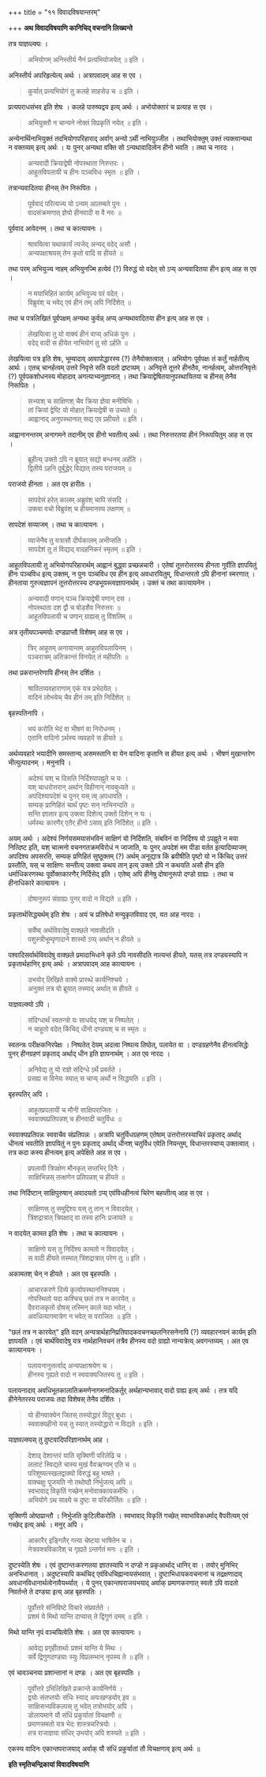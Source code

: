 +++
title = "११ विवादविषयान्तरम्"

+++
**अथ विवादविषयाणि कानिचिद् वचनानि लिख्यन्ते** 

तत्र याज्ञव्ल्क्यः ।

> अभियोगम् अनिस्तीर्य नैनं प्रत्यभियोजयेत् ॥ इति ।

अनिस्तीर्य अपरिहृत्येत्य् अर्थः । अत्रापवादम् आह स एव ।

> कुर्यात् प्रत्यभियोगं तु कलहे साहसेउ च ॥ इति ।

प्रत्यपराधसंभव इति शेषः । कलहे पारुष्यद्वय इत्य् अर्थः । अभोयोक्तारं च प्रत्याह स एव ।

> अभियुक्तौ न चान्यने नोक्तं विप्रकृतिं नयेत् ॥ इति ।

अन्येनार्थिनाभियुक्तं तदभियोगपरिहाराद् अर्वाग् अन्यो ऽर्थी नाभियुञ्जीत । तथाभियोक्तुम् उक्तं त्यक्त्वान्यथा न वक्तव्यम् इत्य् अर्थः । यः पुनर् अन्यथा वक्ति सो ऽन्यथावादित्वेन हीनो भवति । तथा च नारदः ।

> अन्यवादी क्रियाद्वेषी नोपस्थाता निरुत्तरः ।  
> आहूतविपलायी च हीनः पञ्चविधः स्मृतः ॥ इति ।

तत्रान्यवादितया हीनस् तेन निरूपितः ।

> पूर्ववादं परित्यज्य यो ऽन्यम् आलम्बते पुनः ।  
> वादसंक्रमणात् ज्ञेयो हीनवादी स वै नरः ॥

पूर्ववाद आवेदनम् । तथा च कात्यायनः ।

> श्रावयित्वा यथाकार्यं त्यजेद् अन्यद् वदेद् असौ ।  
> अन्यपक्षाश्रयस् तेन कृतो वादि स हीयते ॥

तथा परम् अभियुज्य नाहम् अभियुनज्मि हत्येवं (?) विरुद्धं यो वदेत् सो ऽप्य् अन्यवादितया हीन इत्य् आह स एव ।

> न मयाभिहितं कार्यम् अभियुज्य परं वदेत् ।  
> विब्रुवंश् च भवेद् एवं हीनं तम् अपि निर्दिशेत् ॥

तथा च पत्रलिखितं पूर्वपक्षम् अन्यथा कुर्वन्न् अप्य् अन्यथावादितया हीन इत्य् आह स एव ।

> लेखयित्वा तु यो वाक्यं हीनं वाप्य् अधिकं पुनः ।  
> वदेद् वादी स हीयेत नाभियोगं तु सो ऽर्हति ॥

लेखयित्वा पत्र इति शेषः, भूम्यादाव् आवापोद्धारस्य (?) तेनैवोक्तत्वात् । अभियोगः पूर्वपक्षः तं कर्तुं नार्हतीत्य् आर्थः । एतच् चानर्हत्वम् उत्तरे निवृत्ते सति वदतो द्रष्टव्यम् । अनिवृत्ते तूत्तरे हीनतैव, नानर्हत्वम्, ओत्तरनिवृत्तेः (?) पूर्वपकशोधनस्य मोहादाव् अगत्याभ्यनुज्ञानात् । तथा क्रियाद्वेषितयानुपस्थायितया च हीनस् तेनैव निरूपितः ।

> सभ्याश् च साक्षिणश् चैव क्रिया ज्ञेया मनीषिभिः ।  
> तां क्रियां द्वेष्टि यो मोहात् क्रियाद्वेषी स उच्यते ॥  
> आह्वानाद् अनुपस्थानात् सद्य एव प्रहीयते ॥ इति ।

आह्वानानन्तरम् अनागमने तदानीम् एव हीनो भवतीत्य् अर्थः । तथा निरुत्तरतया हीनं निरूपयितुम् आह स एव ।

> ब्रूहीत्य् उक्तो ऽपि न ब्रूयात् सद्यो बन्धनम् अर्हति ।  
> द्वितीये ऽहनि दुर्बुद्धेर् विद्यात् तस्य पराजयम् ॥

पराजयो हीनता । अत एव हारीतः ।

> सापदेसं हरेत् कालम् अब्रुवंश् चापि संसदि ।  
> उक्त्वा वचो विब्रुवंश् च हीयमानस्य लक्षणम् ॥

सापदेशं सव्याजम् । तथा च कात्यायनः ।

> व्याजेनैव तु यत्रासौ दीर्घकालम् अभीप्सति ।  
> सापदेशं तु तं विद्याद् वादहनिकरं स्मृतम् ॥ इति ।

आहूतविपलायी तु अभियोगपरिहारार्थम् आह्वानं बुद्ध्वा प्रच्छन्नचारी । एतेषां तूत्तरोत्तरस्य हीनता गुर्वीति ज्ञापयितुं हीनः पञ्चविध इत्य् उक्तम्, न पुनः पञ्चविध एव हीन इत्य् अवधारयितुम्, विधान्तरतो ऽपि हीनानां स्मरणात् । हीनताया गुरुत्वज्ञापनं तूत्तरोत्तरस्य दण्डभूयस्त्वज्ञापनार्थम् । उक्तं च तथा कात्यायनेन ।

> अन्यवादी पणान् पञ्च क्रियाद्वेषी पणान् दस ।  
> नोपस्थाता दश द्वौ च षोडशैव निरुत्तरः ॥  
> आहूतविपलायी च पणान् ग्राह्यस् तु विंशतिम् ॥

अत्र तृतीयपञ्चमयोः दण्डप्राप्तौ विशेषम् आह स एव ।

> त्रिर् आहूतम् अनायान्तम् आहूतविपलायिनम् ।  
> पञ्चरात्रम् अतिक्रान्तं विनयेत् तं महीपतिः ॥

तथा प्रकरान्तरेणापि हीनस् तेन दर्शितः ।

> श्रावितव्यवहाराणाम् एकं यत्र प्रभेदयेत् ।  
> वादिनं लोभयेच् चैव हीनं तम् इति निर्दिशेत् ॥

बृहस्पतिनापि ।

> भयं करोति भेदं वा भीषणं वा निरोधनम् ।  
> एतानि वादिनो ऽर्थस्य व्यवहारे स हीयते ॥

अर्थव्यवहारे भयादीनि समस्तान्य् असमस्तानि वा येन वादिना कृतानि स हीयत इत्य् अर्थः । भीषणं मुखान्तरेण भीत्युत्पादनम् । मनुनापि ।

> अदेश्यं यश् च दिसति निर्दिश्यापह्नुते च यः ।  
> यश् चाधरोत्तरान् अर्थान् विहीनान् नावबुध्यते ॥  
> अपदिश्यापदेशं च पुनर् यस् त्व् अपधावति ।  
> सम्यक् प्राणिहितं चार्थं पृष्टः सन् नाभिनन्दति ॥  
> सन्ति ज्ञातार इत्य् उक्त्वा दिशेत्य् उक्तो दिशेन् न यः ।  
> धर्मस्थः कारणैर् एतैर् हीनो ऽसाव् इति निर्दिशेत् ॥ इति ।

अयम् अर्थः । अदेश्यं निर्णयसमयासंभविनं साक्षिणं यो निर्दिशति, संबविनं वा निर्दिश्य यो ऽपह्नुते न मया नित्दिष्ट इति, यश् चात्मनो वचनगतक्रमविरोधं न जाजाति, यः पुनर् अपदेशं मम पीडा वर्तत इत्यादिव्याजम् अपदिश्य अपसरति, सम्यक् प्रणिहितं सुष्ठूक्तम् (?) अर्थम् अनूद्यात्र किं ब्रवीषीति पृष्टो यो न किंचिद् उत्तरं प्रस्तौति, यस् च साक्षिणः सन्तीत्य् उक्त्वा कथय तान् इत्य् उक्तो ऽपि न कथयति असौ हीन इति धर्माधिकरणस्थः पूर्वोक्तकारणैर् निर्दिसेद् इति । एतेष्व् अपि हीनेषु दोषानुरूपो दण्डो ग्राह्यः । तथा च हीनाधिकारे कात्यायनः ।

> दोषानुरूपं संग्राह्यः पुनर् वादो न विद्यते ॥ इति ।

प्रकृतार्थसिद्ध्यर्थम् इति शेषः । अयं च प्रतिषेधो मन्युकृतविवाद एव, यत आह नारदः ।

> सर्वेष्व् अर्थविवादेषु वाक्छले नावसीदति ।  
> पशुस्त्रीभूम्यृणादाने शास्यो ऽप्य् अर्थान् न हीयते ॥

पश्वादिसर्वार्थविवादेषु वाक्छले प्रमादाभिधाने कृते ऽपि नावसीदति नात्यन्तं हीयते, यतस् तत्र दण्ड्यस्यापि न प्रकृतार्थहानिर् इत्य् अर्थः । अत्रापवादम् आह कात्यायनः ।

> उभयोर् लिखिते वाक्ये प्रारब्धे कार्यनिश्चये ।  
> अनुक्तं तत्र यो ब्रूयात् तस्माद् अर्थात् स हीयते ॥

याज्ञवल्क्यो ऽपि ।

> संदिग्धार्थं स्वतन्त्रो यः साधयेद् यश् च निष्पतेत् ।  
> न चाहूतो वदेत् किंचिद् धीनो दण्ड्यश् च स स्मृतः ॥

स्वतन्त्रः परीक्षकनिरपेक्षः । निष्पतेत् देयम् अदत्वा निष्पत्य तिष्ठेत्, पलायेत वा । दण्डग्रहणेनैव हीनत्वसिद्धेः पुनर् हीनग्रहणं प्रकृताद् अर्थाद् धीन इति ज्ञापनार्थम् । अत एव नारदः ।

> अनिवेद्य तु यो राज्ञे संदिग्धे ऽर्थे प्रवर्तते ।  
> प्रसह्य स विनेयः स्यात् स चाप्य् अर्थो न सिद्ध्यति ॥ इति ।

बृहस्पतिर् अपि ।

> आहूतप्रपलायी च मौनी साक्षिपराजितः ।  
> स्ववाक्यप्रतिपन्नश् च हीनवादी चतुर्विधः ॥

स्ववाक्यप्रतिपन्नः स्ववाचैव संप्रतिपन्नः । अत्रापि चतुर्विधग्रहणम् एतेषाम् उत्तरोत्तरस्याचिरं प्रकृताद् अर्थाद् धीनत्वं भवतीति ज्ञापयितुं न पुनः प्रकृताद् अर्थाद् धीनश् चतुर्विध एवेति नियन्तुम्, विधान्तरस्याप्य् उक्तत्वात् । तत्र कदा कस्य हीनत्वम् इत्य् अपेक्षिते आह स एव ।

> प्रपलायी त्रिपक्षेण मौनकृत् सप्तभिर् दिनैः ।  
> साक्षिभिन्नस् तत्क्षणेन प्रतिपन्नश् च हीयते ॥

तथा निर्दिष्टान् साक्षिपुरुषान् अवादयतो ऽप्य् एवंविधहीनत्वं चिरेण बहव्तीत्य् आह स एव ।

> साक्षिणस् तु समुद्दिश्य यस् तु तान् न विवादयेत् ।  
> त्रिंशद्रात्रात् त्रिपक्षाद् वा तस्य हानिः प्रजायते ॥

न वादयेत् कामत इति शेषः । तथा च कात्यायनः ।

> साक्षिणो यस् तु निर्दिश्य कामतो न विवादयेत् ।  
> स वादी हीयते तस्मात् त्रिंशद्रात्रात् परेण तु ॥ इति ।

अकामतश् चेन् न हीयते । अत एव बृहस्पतिः ।

> आचारकरणे दिव्ये कृत्वोपस्थाननिश्चयम् ।  
> नोपस्थितो यदा कश्चिच् छलं तत्र न कारयेत्  ॥  
> दैवराजकृतो दोषस् तस्मिन् काले यदा भवेत् ।  
> अवधित्यागमात्रेण न भवेत् स पराजितः ॥ इति ।

"छलं तत्र न कारयेत्" इति वदन् अन्यत्रार्थहानिप्रतिपादकवचनच्छलनिरसनेनापि (?) व्यवहारनयनं कार्यम् इति ज्ञापयति । एवं चार्थविवादेषु यत्र नार्थहानिवचनं तत्रैव हीनस्य वदो ग्राह्यो नान्यत्रेत्य् अवगन्तव्यम् । अत एव कात्यानयनः ।

> पलायनानुत्तर्त्वाद् अन्यपक्षाश्रयेण च ।  
> हीनस्य गृह्यते वादो न स्ववाक्यजितस्य तु ॥ इति ।

पलायनादाव् अवधिभूतकालातिक्रमणेनागमनादिकर्तुर् अर्थहान्यभावाद् वादो ग्राह्य इत्य् अर्थः । तत्र यदि हीनेनेतरस्य पराजयः तदा विशेषस् तेनैव दर्शितः ।

> यो हीनवाक्येन जितस् तस्योद्धारं विदुर् बुधाः ।  
> स्ववाक्यहीनो यस् तु स्यात् तस्योद्धारो न विद्यते ॥ इति ।

याज्ञवल्क्यस् तु दुष्टवादिपरिज्ञानार्थम् आह ।

> देशाद् देशान्तरं याति सृक्विणी परिलेढि च ।  
> ललाटं स्विद्यते चास्य मुखं वैवऋण्यम् एति च ॥  
> परिशुष्यत्स्खलद्वाक्यो विरुद्धं बहु भाषते ।  
> वाक्चक्षुः पूजयति नो तथोष्ठौ निर्भुजत्य् अपि ॥  
> स्वभावाद् विकृतिं गच्छेन् मनोवाक्कायकर्मभिः ।  
> अभियोगे ऽथ साक्ष्ये च दुष्टः स परिकीर्तितः ॥ इति ।

सृक्विणी ओष्ठप्रान्तौ । निर्भुजति कुटिलीकरोति । स्वभावाद् विकृतिं गच्छेत् स्वाभाविकधर्माद् वैपरीत्यम् एवं गच्छेद् इत्य् अर्थः । मनुर् अपि ।

> आकारैर् इङ्गितैर् गत्या चेष्टया भाषितेन च ।  
> नेत्रवक्त्रविकारैश् च गृह्यते ऽन्तर्गतं मनः ॥ इति ।

दुष्टस्येति शेषः । एवं दुष्टान्तःकरणतया ज्ञातस्यापि न दण्डो न प्रकृआर्थाद् धानिर् वा । तयोर् मुनिभिर् अनभिधानात् । अदुष्टस्यापि कथंचिद् एवंविधचिह्नान्वयसंभवात् । दुष्टाभिधायकवचनानां च तद्रक्षणादाव् अवधानविधानार्थत्वेनावैयर्थ्यात् । ये पुनर् एकान्तपराजयभयाद् अर्वाक् प्रमाणकरणात्  स्वतो ऽपि वादतो निवर्तन्ते ते दण्ड्या इत्य् आह बृहस्पतिः ।

> पूर्वोत्तरे संनिविष्टे विचारे संप्रवर्तते ।  
> प्रशमं ये मिथो यान्ति दाप्यास् ते द्विगुणं दमम् ॥ इति ।

मिथो यान्ति नृपं वञ्चयित्वेति शेषः । अत एव कात्यायनः ।

> आवेद्य प्रगृहीतार्थाः प्रशमं यान्ति ये मिथः ।  
> सर्वे द्विगुणदण्ड्याः स्युः विप्रलम्भान् नृपस्य ते ॥ इति ।

एवं चावञ्चनया प्रशान्तानां न दण्डः । अत एव बृहस्पतिः ।

> पूर्वोत्तरे ऽभिलिखिते प्रक्रान्ते कार्यनिर्णये ।  
> द्वयोः संतप्तयोः संधिः स्याद् अयःखण्डयोर् इव ॥  
> साक्षिसभ्यविकल्पस् तु भवेत् तत्रोभयोर् अपि ।  
> डोलायमाने यौ संधिं प्रकुर्यातां विचक्षणौ ॥  
> प्रमाणसमतो यत्र भेदः शास्त्रचरित्रयोः ।  
> तत्र राजाज्ञया संधिर् उभयोर् अपि शस्यते ॥ इति ।

एकस्य वादिनः एकान्तपराजयाद् अर्वाक् यौ संधिं प्रकुर्यातां तौ विचक्षणाव् इत्य् अर्थः ॥

**इति स्मृतिचन्द्रिकायां विवादविषयाणि**

